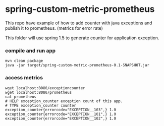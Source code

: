 # spring-custom-metric-prometheus
This repo have example of how to add counter with java exceptions and publish it to prometheus. (metrics for error rate)

This folder will use spring 1.5 to generate counter for application exception.


### compile and run app

```
mvn clean package
java -jar target/spring-custom-metric-prometheus-0.1-SNAPSHOT.jar
```

### access metrics

```
wget localhost:8080/exceptioncounter
wget localhost:8080/prometheus
cat prometheus
# HELP exception_counter exception count of this app.
# TYPE exception_counter counter
exception_counter{errorcode="EXCEPTION__103",} 1.0
exception_counter{errorcode="EXCEPTION__101",} 1.0
exception_counter{errorcode="EXCEPTION__102",} 1.0
```
